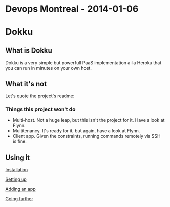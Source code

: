 # Devops Montreal - 2014-01-06

# Dokku

## What is Dokku

Dokku is a very simple but powerfull PaaS implementation à-la Heroku that you can run in minutes on your own host.

## What it's not

Let's quote the project's readme:

### Things this project won't do

* Multi-host. Not a huge leap, but this isn't the project for it. Have a look at Flynn.
* Multitenancy. It's ready for it, but again, have a look at Flynn.
* Client app. Given the constraints, running commands remotely via SSH is fine.

## Using it
[Installation](/traces-install)

[Setting up](/configure-your-domain)

[Adding an app](/add-an-app)

[Going further](/going-further)
